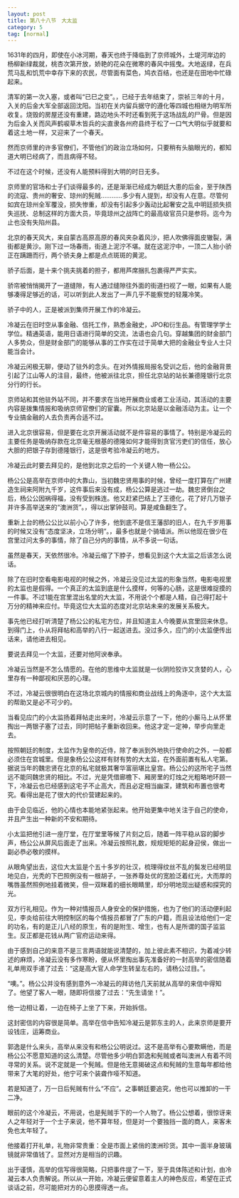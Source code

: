 ```yaml
---
layout: post
title: 第八十八节　大太监
category: 5
tag: [normal]
---
```


1631年的四月，即使在小冰河期，春天也终于降临到了京师城外，土堤河岸边的杨柳新绿裁就，桃杏次第开放，娇艳的花朵在微寒的春风中摇曳。大地返绿，在兵荒马乱和饥荒中幸存下来的农民，尽管面有菜色，鸠衣百结，也还是在田地中忙碌起来。

清军的第一次入塞，或者叫“已巳之变”。，已经于去年结束了，崇祯三年的十月，入关的后金大军全部返回沈阳。当初在关内留兵据守的遵化等四城也相继为明军所收复。烧毁的房屋还没有重建，路边地头不时还看到死于这场战乱的尸骨。但是因为后金入关而风声鹤唳草木皆兵的尖直隶各州府县终于松了一口气大明似乎就要和着这土地一样，又迎来了一个春天。

然而京师里的许多官僚们，不管他们的政治立场如何，只要稍有头脑眼光的，都知道大明已经病了，而且病得不轻。

不过在这个时候，还没有人能预料得到大明的时日无多。

京师里的官场和士子们谈得最多的，还是渐渐已经成为朝廷大患的后金，至于陕西的流寇、贵州的奢安、琼州的髡贼…………多少有人提到，却没有人在意。尽管何如宾在琼州全军覆没，损失惨重，却没有引起多少轰动比起奢安之乱中明廷损失损失巡抚、总制这样的方面大员，毕竟琼州之战阵亡的最高级官员只是参将。迄今为止也没有失陷州县。

北京的春天风大，来自蒙古高原高原的春风夹杂着风沙，把人吹佛得面皮辙裂，满街都是黄沙。刚下过一场春雨，街道上泥泞不堪。就在这泥泞中，一顶二人抬小骄正在蹒跚而行，两个骄夫身上都是点点斑斑的黄泥。

骄子后面，是十来个挑夫挑着的担子，都用芦席捆扎包裹得严严实实。

骄帘被悄悄揭开了一道缝隙，有人通过缝隙往外面的街道扫视了一眼，如果有人能够凑得足够近的话，可以听到此人发出了一声几乎不能察觉的轻蔑冷笑。

骄子中的人，正是被派到集师开展工作的冷凝云。

冷凝云在旧时空从事金融、信托工作，熟悉金融史，JPO和衍生品。有管理学学士学位。精通英语，能用日语进行简单的交流，法语也会几句。穿越集团的财金部门人多势众，但是财金部门的能够从事的工作实在过于简单大把的金融业专业人士只能当会计。

冷凝云闲极无聊，便动了驻外的念头。在对外情报局报名受训之后，他的金融背景引起了江山等人的注目，最终，他被派往北京，担任北京站的站长兼德隆银行北京分行的行长。

京师站和其他驻外站不同，并不要求在当地开展商业或者工业活动，其活动的主要内容是拨集情报和吸纳京师官僚们的宦囊。所以北京站是以金融活动为主。让一个专业搞金融的人去负责再合适不过。

进入北京很容易，但是要在北京开展活动就不是件容易的事情了。特别是冷凝云的主要任务是吸纳存款在北京毫无根基的德隆如何才能得到贪官污吏们的信任，放心大胆的把银子存到德隆银行，这是很考验冷凝云的地方。

冷凝云此时要去拜见的，是他到北京之后的一个关键人物一杨公公。

杨公公是高举在京师中的大靠山，当初魏忠贤用事的时候，曾经一度打算在广州建造生祠来阿附九千岁，这件事后来没有成，杨公公算是逃过一劫。魏忠贤倒台之后，杨公公因祸得福，没有受到株连。他又赶紧巴结上了王德化，花了好几万银子并许多高举送来的“澳洲货”。，得以出掌钟鼓司。算是咸鱼翻生了。

重新上台的杨公公比以前小心了许多，他到底不是信王藩邸的旧人，在九千岁用事的时候又没有“态度坚决，立场分明”。，最多也就是个骑墙派。所以他现在很少在宫里过问太多的事情，除了自己分内的事情，从不多说一句话。

虽然是春天，天依然很冷。冷凝云缩了下脖子，想看见到这个大太监之后该怎么说话。

除了在旧时空看电影电视的时候之外，冷凝云没见过太监的形象当然，电影电视里的太监也是假得。一个真正的太监到底是什么摸样，何等的心肠，这是很难捉摸的一件事。不过1能在宫里混出名堂的大太监，不用说个个都是人精，自己得打起十万分的精神来应付。毕竟这位大太监的态度对北京站未来的发展关系极大。

事先他已经打听清楚了杨公公的私宅方位，并且知道主人今晚要从宫里回来休息。到得门上，仆从将拜帖和高举的八行一起送进去。没过多久，应门的小太监便传出话来，请他进去相见。

要说去拜见一个太监，还要对他阿谀奉承。

冷凝云当然是不怎么情愿的。在他的思维中太监就是一伙阴险狡诈又贪婪的人，心里存有一种鄙视和厌恶的心理。

不过，冷凝云很很明白在这场北京城内的情报和商业战线上的角逐中，这个大太监的帮助又是必不可少的。

当看见应门的小太监扬着拜帖走出来时，冷凝云示意了一下，他的小厮马上从怀里掏出一两银子塞了过去，同时把帖子重新收回来。他这才定一定神，举步向里走去。

按照朝廷的制度，太监作为皇帝的近侍，除了奉派到外地执行使命的之外，一般都必须住在宫城里。但是象杨公公这样有财有势的大太监，在外面前置有私人宅第。据说当年的魏忠贤在北京的私宅就极其奢华富丽堪比皇宫。杨公公的这所宅子当然远不能同魏忠贤的相比。不过，光是凭借廊檐下、厢房里的灯烛之光粗略地环顾一下，冷凝云也已经感到这宅子不止高大，而且必定相当幽深，建筑和布置也很考究。看得出是花了很大的代价营建起来的。

由于会见临近，他的心情也本能地紧张起来。他开始更集中地关注于自己的使命，并且产生出一种新的不安和期待。

小太监把他引进一座厅堂，在厅堂里等候了片刻之后，随着一阵平稳从容的脚步声，杨公公从屏风后面走了出来。冷凝云按照礼数，规规矩矩的起身迎侯，做出一副必恭必敬的摸样。

从眼角望出去，这位大太监是个五十多岁的壮汉，梳理得纹丝不乱的鬓发已经明显地见白，光秃的下巴照例没有一根胡子，一张养尊处优的宽脸泛着红光，大而厚的嘴唇虽然照例地挂着微笑，但一双眯着的细长眼睛里，却分明地现出疑惑和探究的光。

双方行礼相见。作为一种对情报员人身安全的保护措施，也为了他们的活动便利起见，李炎给前往大明控制区的每个情报员都冒了广东的户籍，而且设法给他们一定的功名，有的是正儿八经的原生，有的是附生、增生，也有人是所谓的国子监监生。反正都是花钱从两广官府运动来得。

由于感到自己的来意不是三言两语就能说清楚的，加上彼此素不相识，为着减少转述的麻烦，冷凝云没有多作寒盼，便从怀里掏出事先准备好的一封高举的密信随着礼单用双手递了过去：“这是高大官人命学生转呈左右的，请杨公过目。”。

“噢。”。杨公公并没有感到意外一冷凝云的拜访他几天前就从高举的来信中得知了。他望了客人一眼，随即将信接了过去：“先生请坐！”。

他一边相让着，一边在椅子上坐了下来，开始拆信。

这封密信的内容很是简单。高举在信中告知冷凝云是郭东主的人，此来京师是要开设钱庄，运筹商业。

郭逸是什么来头，高举从来没有和杨公公明说过。这不是高举有心要欺瞒他，而是杨公公不愿意知道的这么清楚。尽管他多少明白郭逸和髡贼或者叫澳洲人有着不同寻常的关系。说不定就是一个髡贼。但是他无意揭破这点和髡贼的生意每年都给他带来了大笔的好处，他宁可来个装聋作哑不知道。

若是知道了，万一日后髡贼有什么“不应”。之事朝廷要追究，他也可以推卸的一干二净。

眼前的这个冷凝云，不用说，也是髡贼手下的一个人物了。杨公公想着，很惊讶来人之年轻对于一个士子来说，他不算年轻，但是对一个要独挡一面的商人，来客未免也太年轻了。

他接着打开礼单，礼物非常贵重：全是市面上紧俏的澳洲珍货。其中一面半身玻璃镜就非常值钱了。显然对方是相当的识趣。

出于谨慎，高举的信写得很简略，只把事件提了一下，至于具体陈述和计划，由冷凝云本人负责解说。所以从一开始，冷凝云便留意着主人的神色反应，希望在正式谈话之前，尽可能把对方的心思摸得透一点。